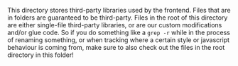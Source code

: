 This directory stores third-party libraries used by the frontend. Files that are in folders are guaranteed to be third-party.
Files in the root of this directory are either single-file third-party libraries, or are our custom modifications and/or glue code.
So if you do something like a `grep -r` while in the process of renaming something, or when tracking where a certain style or javascript
behaviour is coming from, make sure to also check out the files in the root directory in this folder!
